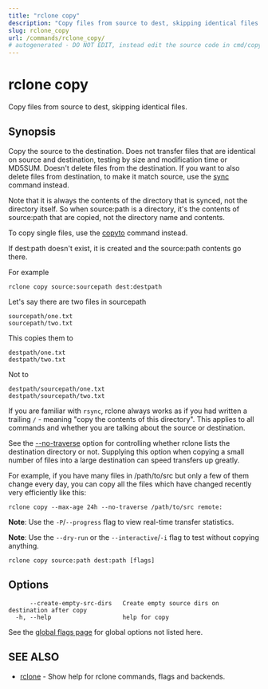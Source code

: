 ```yaml
---
title: "rclone copy"
description: "Copy files from source to dest, skipping identical files."
slug: rclone_copy
url: /commands/rclone_copy/
# autogenerated - DO NOT EDIT, instead edit the source code in cmd/copy/ and as part of making a release run "make commanddocs"
---
```

# rclone copy

Copy files from source to dest, skipping identical files.

## Synopsis


Copy the source to the destination.  Does not transfer files that are
identical on source and destination, testing by size and modification
time or MD5SUM.  Doesn't delete files from the destination. If you
want to also delete files from destination, to make it match source,
use the [sync](/commands/rclone_sync/) command instead.

Note that it is always the contents of the directory that is synced,
not the directory itself. So when source:path is a directory, it's the
contents of source:path that are copied, not the directory name and
contents.

To copy single files, use the [copyto](/commands/rclone_copyto/)
command instead.

If dest:path doesn't exist, it is created and the source:path contents
go there.

For example

    rclone copy source:sourcepath dest:destpath

Let's say there are two files in sourcepath

    sourcepath/one.txt
    sourcepath/two.txt

This copies them to

    destpath/one.txt
    destpath/two.txt

Not to

    destpath/sourcepath/one.txt
    destpath/sourcepath/two.txt

If you are familiar with `rsync`, rclone always works as if you had
written a trailing `/` - meaning "copy the contents of this directory".
This applies to all commands and whether you are talking about the
source or destination.

See the [--no-traverse](/docs/#no-traverse) option for controlling
whether rclone lists the destination directory or not.  Supplying this
option when copying a small number of files into a large destination
can speed transfers up greatly.

For example, if you have many files in /path/to/src but only a few of
them change every day, you can copy all the files which have changed
recently very efficiently like this:

    rclone copy --max-age 24h --no-traverse /path/to/src remote:

**Note**: Use the `-P`/`--progress` flag to view real-time transfer statistics.

**Note**: Use the `--dry-run` or the `--interactive`/`-i` flag to test without copying anything.


```
rclone copy source:path dest:path [flags]
```

## Options

```
      --create-empty-src-dirs   Create empty source dirs on destination after copy
  -h, --help                    help for copy
```

See the [global flags page](/flags/) for global options not listed here.

## SEE ALSO

* [rclone](/commands/rclone/)	 - Show help for rclone commands, flags and backends.

